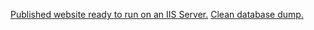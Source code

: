 [Published website ready to run on an IIS Server.](https://files.catbox.moe/leyrlh.zip)
[Clean database dump.](https://github.com/Dusk252/Bioterio/blob/master/BD-LES.sql)
